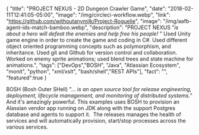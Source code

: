{
  "title": "PROJECT NEXUS - 2D Dungeon Crawler Game",
  "date": "2018-02-11T12:41:05-05:00",
  "image": "/img/circleci-workflow.webp",
  "link": "https://github.com/withoutanymilk/Project-Roguelie",
  "image": "/img/aafb-agent-ids-match-bamboo.webp",
  "description": "PROJECT NEXUS \"<em>is about a hero will defeat the enemies and help free his people! </em>\" Used Unity game engine in order to create the game and coding in C#. Used different object oriented programming concepts such as polymorphism, and inheritance. Used git and Github for version control and collaboration. Worked on enemy sprite animations; used blend trees and state machine for animations.",
  "tags": ["DevOps","BOSH", "Java", "Atlassian Ecosystem", "monit", "python", "xml/xslt", "bash/shell","REST APIs"],
  "fact": "",
  "featured":true
}

BOSH (Bosh Outer SHell) "...<em> is an open source tool for release engineering, deployment, lifecycle management, and monitoring of distributed systems.</em>" And it's amazingly powerful. This examples uses BOSH to provision an Alassian vendor app running on JDK along with the support Postgres database and agents to support it.  The releases manages the health of services and will automatically provision, start/stop processes across the various services.
